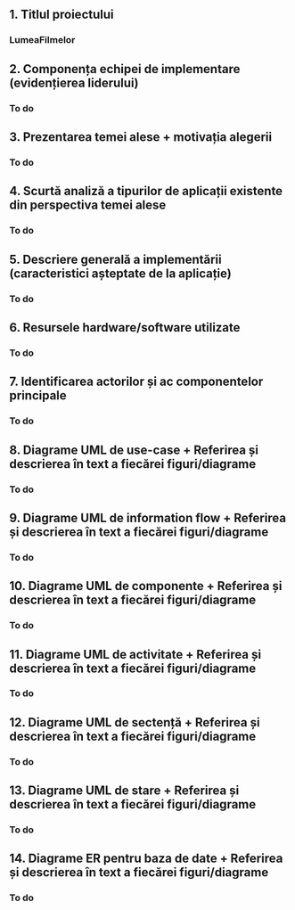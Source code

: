 ## 1. Titlul proiectului
   ### LumeaFilmelor
## 2. Componența echipei de implementare (evidențierea liderului)
   ### To do
## 3. Prezentarea temei alese + motivația alegerii
   ### To do
## 4. Scurtă analiză a tipurilor de aplicații existente din perspectiva temei alese
   ### To do
## 5. Descriere generală a implementării (caracteristici așteptate de la aplicație)
   ### To do
## 6. Resursele hardware/software utilizate
   ### To do
## 7. Identificarea actorilor și ac componentelor principale
   ### To do
## 8. Diagrame UML de use-case + Referirea și descrierea în text a fiecărei figuri/diagrame
   ### To do
## 9. Diagrame UML de information flow + Referirea și descrierea în text a fiecărei figuri/diagrame
   ### To do
## 10. Diagrame UML de componente + Referirea și descrierea în text a fiecărei figuri/diagrame
   ### To do
## 11. Diagrame UML de activitate + Referirea și descrierea în text a fiecărei figuri/diagrame
   ### To do
## 12. Diagrame UML de sectență + Referirea și descrierea în text a fiecărei figuri/diagrame 
   ### To do
## 13. Diagrame UML de stare + Referirea și descrierea în text a fiecărei figuri/diagrame
   ### To do
## 14. Diagrame ER pentru baza de date + Referirea și descrierea în text a fiecărei figuri/diagrame
   ### To do
